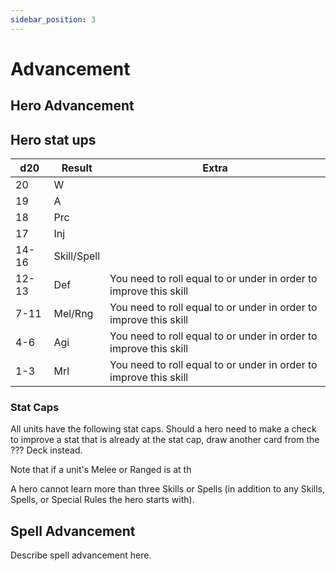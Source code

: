 ```yaml
---
sidebar_position: 3
---
```

# Advancement

## Hero Advancement
## Hero stat ups



| d20   | Result      | Extra                                                             |
| ----- | ----------- | ----------------------------------------------------------------- |
| 20    | W           |                                                                   |
| 19    | A           |                                                                   |
| 18    | Prc         |                                                                   |
| 17    | Inj         |                                                                   |
| 14-16 | Skill/Spell |                                                                   |
| 12-13 | Def         | You need to roll equal to or under in order to improve this skill |
| 7-11  | Mel/Rng     | You need to roll equal to or under in order to improve this skill |
| 4-6   | Agi         | You need to roll equal to or under in order to improve this skill |
| 1-3   | Mrl         | You need to roll equal to or under in order to improve this skill |
### Stat Caps

All units have the following stat caps. Should a hero need to make a check to improve a stat that is already at the stat cap, draw another card from the ??? Deck instead.

Note that if a unit's Melee or Ranged is at th

A hero cannot learn more than three Skills or Spells (in addition to any Skills, Spells, or Special Rules the hero starts with).

## Spell Advancement

Describe spell advancement here.